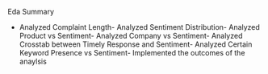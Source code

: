 Eda Summary
- Analyzed Complaint Length- Analyzed Sentiment Distribution- Analyzed Product vs Sentiment- Analyzed Company vs Sentiment- Analyzed Crosstab between Timely Response and Sentiment- Analyzed Certain Keyword Presence vs Sentiment- Implemented the outcomes of the anaylsis